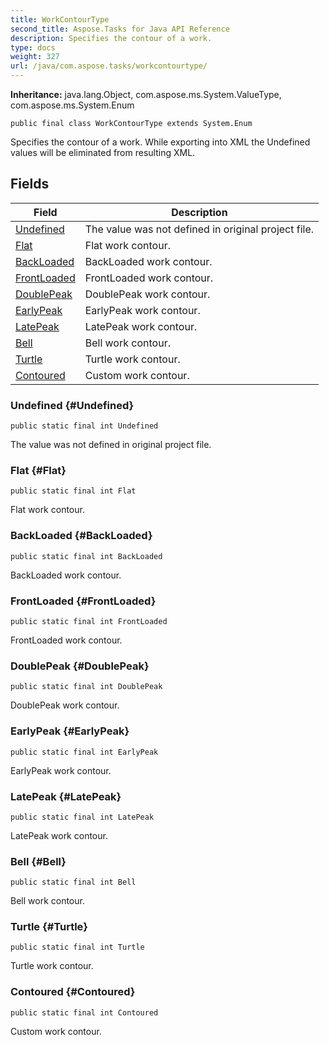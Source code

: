 ```yaml
---
title: WorkContourType
second_title: Aspose.Tasks for Java API Reference
description: Specifies the contour of a work.
type: docs
weight: 327
url: /java/com.aspose.tasks/workcontourtype/
---
```


**Inheritance:**
java.lang.Object, com.aspose.ms.System.ValueType, com.aspose.ms.System.Enum
```
public final class WorkContourType extends System.Enum
```

Specifies the contour of a work. While exporting into XML the Undefined values will be eliminated from resulting XML.
## Fields

| Field | Description |
| --- | --- |
| [Undefined](#Undefined) | The value was not defined in original project file. |
| [Flat](#Flat) | Flat work contour. |
| [BackLoaded](#BackLoaded) | BackLoaded work contour. |
| [FrontLoaded](#FrontLoaded) | FrontLoaded work contour. |
| [DoublePeak](#DoublePeak) | DoublePeak work contour. |
| [EarlyPeak](#EarlyPeak) | EarlyPeak work contour. |
| [LatePeak](#LatePeak) | LatePeak work contour. |
| [Bell](#Bell) | Bell work contour. |
| [Turtle](#Turtle) | Turtle work contour. |
| [Contoured](#Contoured) | Custom work contour. |
### Undefined {#Undefined}
```
public static final int Undefined
```


The value was not defined in original project file.

### Flat {#Flat}
```
public static final int Flat
```


Flat work contour.

### BackLoaded {#BackLoaded}
```
public static final int BackLoaded
```


BackLoaded work contour.

### FrontLoaded {#FrontLoaded}
```
public static final int FrontLoaded
```


FrontLoaded work contour.

### DoublePeak {#DoublePeak}
```
public static final int DoublePeak
```


DoublePeak work contour.

### EarlyPeak {#EarlyPeak}
```
public static final int EarlyPeak
```


EarlyPeak work contour.

### LatePeak {#LatePeak}
```
public static final int LatePeak
```


LatePeak work contour.

### Bell {#Bell}
```
public static final int Bell
```


Bell work contour.

### Turtle {#Turtle}
```
public static final int Turtle
```


Turtle work contour.

### Contoured {#Contoured}
```
public static final int Contoured
```


Custom work contour.

